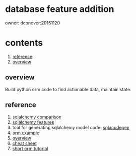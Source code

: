 # database feature addition 

owner: dconover:20161120    

# contents
  1. [reference](#reference)
  2. [overview](#overview)

## overview
  Build python orm code to find actionable data, maintain state.


## reference
  1. [sqlalchemy comparison](http://pythoncentral.io/sqlalchemy-vs-orms/)
  2. [sqlalchemy features](http://pajhome.org.uk/blog/10_reasons_to_love_sqlalchemy.html)
  3. tool for generating sqlalchemy model code: [sqlacodegen](https://pypi.python.org/pypi/sqlacodegen)
  4. [orm example](http://pythoncentral.io/sqlalchemy-orm-examples/)
  5. [overview](https://launchpad.net/ubuntu/trusty/+package/python-sqlalchemy)
  6. [cheat sheet](https://www.codementor.io/python/tutorial/understanding-sqlalchemy-cheat-sheet)
  7. [short orm tutorial](https://pythonspot.com/en/orm-with-sqlalchemy/)


